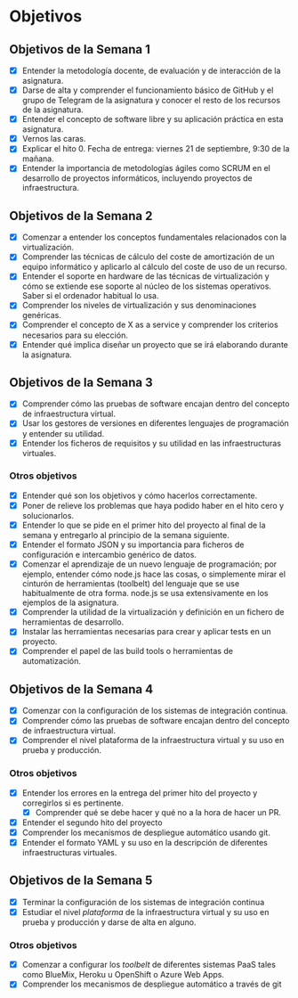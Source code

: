 # Objetivos

## Objetivos de la Semana 1

- [x] Entender la metodología docente, de evaluación y de interacción de la asignatura.
- [x] Darse de alta y comprender el funcionamiento básico de GitHub y el grupo de Telegram de la asignatura y conocer el resto de los recursos de la asignatura.
- [x] Entender el concepto de software libre y su aplicación práctica en esta asignatura.
- [x] Vernos las caras.
- [x] Explicar el hito 0. Fecha de entrega: viernes 21 de septiembre, 9:30 de la mañana.
- [x] Entender la importancia de metodologías ágiles como SCRUM en el desarrollo de proyectos informáticos, incluyendo proyectos de infraestructura.

## Objetivos de la Semana 2

- [x] Comenzar a entender los conceptos fundamentales relacionados con la virtualización.
- [x] Comprender las técnicas de cálculo del coste de amortización de un equipo informático y aplicarlo al cálculo del coste de uso de un recurso.
- [x] Entender el soporte en hardware de las técnicas de virtualización y cómo se extiende ese soporte al núcleo de los sistemas operativos. Saber si el ordenador habitual lo usa.
- [x] Comprender los niveles de virtualización y sus denominaciones genéricas.
- [x] Comprender el concepto de X as a service y comprender los criterios necesarios para su elección.
- [x] Entender qué implica diseñar un proyecto que se irá elaborando durante la asignatura.

## Objetivos de la Semana 3

- [x] Comprender cómo las pruebas de software encajan dentro del concepto de infraestructura virtual.
- [x] Usar los gestores de versiones en diferentes lenguajes de programación y entender su utilidad.
- [x] Entender los ficheros de requisitos y su utilidad en las infraestructuras virtuales.

### Otros objetivos

- [x] Entender qué son los objetivos y cómo hacerlos correctamente.
- [x] Poner de relieve los problemas que haya podido haber en el hito cero y solucionarlos.
- [x] Entender lo que se pide en el primer hito del proyecto al final de la semana y entregarlo al principio de la semana siguiente.
- [x] Entender el formato JSON y su importancia para ficheros de configuración e intercambio genérico de datos.
- [x] Comenzar el aprendizaje de un nuevo lenguaje de programación; por ejemplo, entender cómo node.js hace las cosas, o simplemente mirar el cinturón de herramientas (toolbelt) del lenguaje que se use habitualmente de otra forma. node.js se usa extensivamente en los ejemplos de la asignatura.
- [x] Comprender la utilidad de la virtualización y definición en un fichero de herramientas de desarrollo.
- [x] Instalar las herramientas necesarias para crear y aplicar tests en un proyecto.
- [x] Comprender el papel de las build tools o herramientas de automatización.

## Objetivos de la Semana 4

- [x] Comenzar con la configuración de los sistemas de integración continua.
- [x] Comprender cómo las pruebas de software encajan dentro del concepto de infraestructura virtual.
- [x] Comprender el nivel plataforma de la infraestructura virtual y su uso en prueba y producción.

### Otros objetivos
- [x] Entender los errores en la entrega del primer hito del proyecto y corregirlos si es pertinente.
	- [x] Comprender qué se debe hacer y qué no a la hora de hacer un PR.
- [x] Entender el segundo hito del proyecto
- [x] Comprender los mecanismos de despliegue automático usando git.
- [x] Entender el formato YAML y su uso en la descripción de diferentes infraestructuras virtuales.

## Objetivos de la Semana 5

- [x] Terminar la configuración de los sistemas de integración continua
- [x] Estudiar el nivel *plataforma* de la infraestructura virtual y su uso en prueba y producción y darse de alta en alguno.

### Otros objetivos
- [x] Comenzar a configurar los *toolbelt* de diferentes sistemas PaaS tales como BlueMix, Heroku u OpenShift o Azure Web Apps.
- [x] Comprender los mecanismos de despliegue automático a través de git
